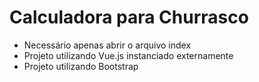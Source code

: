 # Calculadora para Churrasco

- Necessário apenas abrir o arquivo index
- Projeto utilizando Vue.js instanciado externamente
- Projeto utilizando Bootstrap
